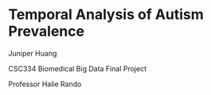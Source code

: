 # Temporal Analysis of Autism Prevalence

Juniper Huang

CSC334 Biomedical Big Data Final Project

Professor Halie Rando

